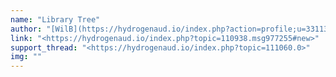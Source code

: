 ```yaml
---
name: "Library Tree"
author: "[WilB](https://hydrogenaud.io/index.php?action=profile;u=33113)"
link: "<https://hydrogenaud.io/index.php?topic=110938.msg977255#new>"
support_thread: "<https://hydrogenaud.io/index.php?topic=111060.0>"
img: ""
---
```

